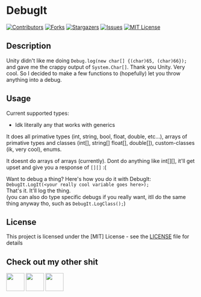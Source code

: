 # DebugIt
[![Contributors][contributors-shield]][contributors-url]
[![Forks][forks-shield]][forks-url]
[![Stargazers][stars-shield]][stars-url]
[![Issues][issues-shield]][issues-url]
[![MIT License][license-shield]][license-url]

## Description
Unity didn't like me doing `Debug.log(new char[] {(char)65, (char)66});` and gave me the crappy output of `System.Char[]`. Thank you Unity. Very cool. So I decided to make a few functions to (hopefully) let you throw anything into a debug.

## Usage
Current supported types:
* Idk literally any that works with generics

It does all primative types (int, string, bool, float, double, etc...), arrays of primative types and classes (int[], string[] float[], double[]), custom-classes (ik, very cool), enums.

It doesnt do arrays of arrays (currently). Dont do anything like int[][], it'll get upset and give you a response of `[][]` :(

Want to debug a thing? Here's how you do it with DebugIt: <br>
`DebugIt.LogIt(<your really cool variable goes here>);` <br>
That's it. It'll log the thing. <br>
(you can also do  type specific debugs if you really want, itll do the same thing anyway tho, such as `DebugIt.LogClass();`)

## License
This project is licensed under the [MIT] License - see the [LICENSE](https://github.com/ZeppelinGames/DebugIt/blob/master/LICENSE) file for details

## Check out my other shit
<a href="http://www.twitter.com/Zeppelin_Games"><img src="https://image.flaticon.com/icons/png/512/124/124021.png" width="48"></a>
<a href="https://zeppelin-games.itch.io/"><img src="https://storage.webcatalog.app/catalog/itch-io/itch-io-icon-filled.png" width="48"></a>
<a href="http://www.github.com/ZeppelinGames"><img src="https://icon-library.com/images/github-icon-png/github-icon-png-29.jpg" width="48"></a>

[contributors-shield]: https://img.shields.io/github/contributors/ZeppelinGames/DebugIt.svg?style=for-the-badge
[contributors-url]: https://github.com/ZeppelinGames/DebugIt/graphs/contributors
[forks-shield]: https://img.shields.io/github/forks/ZeppelinGames/DebugIt.svg?style=for-the-badge
[forks-url]: https://github.com/ZeppelinGames/DebugIt/network/members
[stars-shield]: https://img.shields.io/github/stars/ZeppelinGames/DebugIt.svg?style=for-the-badge
[stars-url]: https://github.com/ZeppelinGames/DebugIt/stargazers
[issues-shield]: https://img.shields.io/github/issues/ZeppelinGames/DebugIt.svg?style=for-the-badge
[issues-url]: https://github.com/ZeppelinGames/DebugIt/issues
[license-shield]: https://img.shields.io/github/license/ZeppelinGames/DebugIt.svg?style=for-the-badge
[license-url]: https://github.com/ZeppelinGames/DebugIt/blob/master/LICENSE
